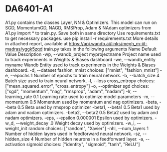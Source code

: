 # DA6401-A1
A1.py contains the classes Layer, NN & Optimizers. This model can run on SGD, MomentumGD, NAGD, RMSProp, Adam & NAdam optimizers
from A1.py import * to train.py. Save both in same directory
Use requirements.txt to get necessary packages. use pip install -r requirements.txt 
More details in attached report, available at https://api.wandb.ai/links/megh_m-iit-madras/yggk5zqd
train.py takes in the following arguments
Name	Default Value	Description
-wp, --wandb_project	myprojectname	Project name used to track experiments in Weights & Biases dashboard
-we, --wandb_entity	myname	Wandb Entity used to track experiments in the Weights & Biases dashboard.
-d, --dataset	fashion_mnist	choices: ["mnist", "fashion_mnist"]
-e, --epochs	1	Number of epochs to train neural network.
-b, --batch_size	4	Batch size used to train neural network.
-l, --loss	cross_entropy	choices: ["mean_squared_error", "cross_entropy"]
-o, --optimizer	sgd	choices: ["sgd", "momentum", "nag", "rmsprop", "adam", "nadam"]
-lr, --learning_rate	0.1	Learning rate used to optimize model parameters
-m, --momentum	0.5	Momentum used by momentum and nag optimizers.
-beta, --beta	0.5	Beta used by rmsprop optimizer
-beta1, --beta1	0.5	Beta1 used by adam and nadam optimizers.
-beta2, --beta2	0.5	Beta2 used by adam and nadam optimizers.
-eps, --epsilon	0.000001	Epsilon used by optimizers.
-w_d, --weight_decay	.0	Weight decay used by optimizers.
-w_i, --weight_init	random	choices: ["random", "Xavier"]
-nhl, --num_layers	1	Number of hidden layers used in feedforward neural network.
-sz, --hidden_size	4	Number of hidden neurons in a feedforward layer.
-a, --activation	sigmoid	choices: ["identity", "sigmoid", "tanh", "ReLU"]
